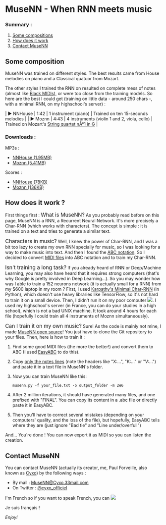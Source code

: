 # MuseNN - When RNN meets music

### Summary :

1.  [Some compositions](#comp)
2.  [How does it work](#func)
3.  [Contact MuseNN](#contact)

## Some composition

MuseNN was trained on different styles. The best results came from House melodies on piano and a Classical quatuor from Mozart.

The other styles I trained the RNN on resulted on complete mess of notes (almost like [Black MIDIs](https://www.youtube.com/watch?v=I906a5msynw)), or were too close from the training models. So here are the best I could get (training on little data - around 250 chars -, with a minimal RNN, on my highschool's server) :

| ► NNHouse | 1:42 | 1 instrument (piano) | Trained on ten 15-seconds melodies |
| ► Moznn | 4:43 | 4 instruments (violin 1 and 2, viola, cello) | Trained on Mozart's [String quartet nÂ°1 in G](https://www.youtube.com/watch?v=2I9LyiGrclc) |

### Downloads :

MP3s :

*   [NNHouse (1.95MB)](http://www.mediafire.com/file/nkc82sz6y70mclt/NNHouse+-+Final.mp3)
*   [Moznn (5.41MB)](http://www.mediafire.com/file/c0bfuctnwrn5psc/MOZNN.mp3)

Scores :

*   [NNHouse (78KB)](http://www.mediafire.com/file/1c4bh5sc2vvbqdh/NNHOUSE+-+Final.pdf)
*   [Moznn (136KB)](http://www.mediafire.com/file/k94g4wgb97h7cyj/MOZNN.pdf)

## How does it work ?

First things first : <big>What is MuseNN?</big> As you probably read before on this page, MuseNN is a RNN, a Recurrent Neural Network. It's more precisely a Char-RNN (which works with characters). The concept is simple : it is trained on a text and tries to generate a similar text.

<big>Characters in music?</big> Well, I knew the power of Char-RNN, and I was a bit too lazy to create my own RNN specially for music, so I was looking for a way to make music into text. And then I found the [ABC notation](http://abcnotation.com/). So I decided to convert [MIDI files](https://en.wikipedia.org/wiki/MIDI#MIDI_and_computers) into ABC notation and to train my Char-RNN.

<big>Isn't training a long task?</big> If you already heard of RNN or Deep/Machine Learning, you may also have heard that it requires strong computers (that's why Google is pretty involved in Deep Learning...). So you may wonder how was I able to train a 152 neurons network (it is actually small for a RNN) from my $600 laptop in my room ?
First, I used [Karpathy's Minimal Char-RNN](https://gist.github.com/karpathy/d4dee566867f8291f086) (in Python), which doesn't use heavy libraries like TensorFlow, so it's not hard to train it on a small device. Then, I didn't run it on my poor computer ![](http://photar.net/emoji/emoji-E056.png). I used my highschool's server (in France, you can do your studies in a high school), which is not a bad UNIX machine. It took around 4 hours for each file (hopefully I could train all 4 instruments of Moznn simultaneously).

<big>Can I train it on my own music?</big> Sure! As the code is mainly not mine, I made [MuseNN open source](https://github.com/p4ulolol/musenn)! You just have to clone the Git repository to your files. Then, here is how to train it :

1.  Find some good MIDI files (the more the better!) and convert them to ABC (I used [EasyABC](https://sourceforge.net/projects/easyabc/) to do this).
2.  Copy <u>only the notes lines</u> (note the headers like "X:...", "K:..." or "V:...") and paste it in a text file in MuseNN's folder.
3.  Now you can train MuseNN like this:

    ```musenn.py -f your_file.txt -o output_folder -m 2e6```

4.  After 2 million iterations, it should have generated many files, and one prefixed with "FINAL". You can copy its content in a .abc file or directly paste it in EasyABC.
5.  Then you'll have to correct several mistakes (depending on your computers' quality, and the loss of the file), but hopefully, EasyABC tells where they are (just ignore "Bad tie" and "Line under/overfull")

And... You're done ! You can now export it as MIDI so you can listen the creation.

## Contact MuseNN

You can contact MuseNN (actually its creator, me, Paul Forveille, also known as [Cyxo](http://cyxo.cf/)) by the following ways :

*   By mail : [MuseNN@Cyxo.33mail.com](mailto:MuseNN@Cyxo.33mail.com)
*   On Twitter : [@cyxo_officiel](https://twitter.com/cyxo_officiel)

I'm French so if you want to speak French, you can ![](http://forums.everythingicafe.com/data/MetaMirrorCache/photar.net_emoji_emoji_E405.png)

Je suis français !

_Enjoy!_

